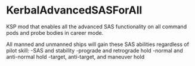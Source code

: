 # KerbalAdvancedSASForAll
KSP mod that enables all the advanced SAS functionality on all command pods and probe bodies in career mode.

All manned and unmanned ships will gain these SAS abilities regardless of pilot skill:
-SAS and stability
-prograde and retrograde hold
-normal and anti-normal hold
-target, anti-target, and maneuver hold

